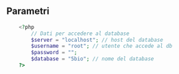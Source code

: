 ## Parametri
```php
	<?php
		// Dati per accedere al database
		$server = "localhost"; // host del database
		$username = "root"; // utente che accede al db
		$password = "";
		$database = "5bio"; // nome del database
	?>
```
<!--stackedit_data:
eyJoaXN0b3J5IjpbNzI4NTM4NDkxXX0=
-->